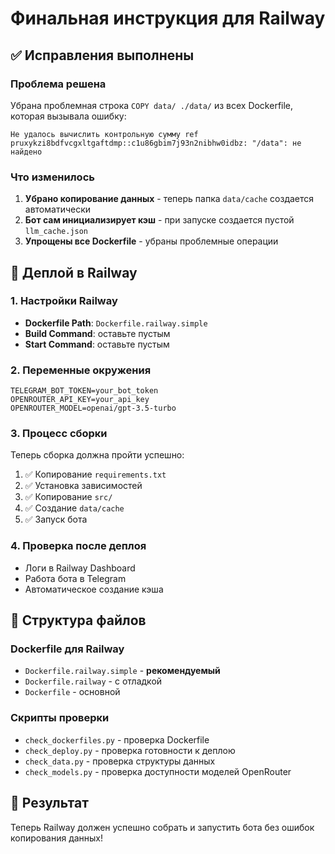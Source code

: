# Финальная инструкция для Railway

## ✅ Исправления выполнены

### Проблема решена
Убрана проблемная строка `COPY data/ ./data/` из всех Dockerfile, которая вызывала ошибку:
```
Не удалось вычислить контрольную сумму ref pruxykzi8bdfvcgxltgaftdmp::c1u86gbim7j93n2nibhw0idbz: "/data": не найдено
```

### Что изменилось
1. **Убрано копирование данных** - теперь папка `data/cache` создается автоматически
2. **Бот сам инициализирует кэш** - при запуске создается пустой `llm_cache.json`
3. **Упрощены все Dockerfile** - убраны проблемные операции

## 🚀 Деплой в Railway

### 1. Настройки Railway
- **Dockerfile Path**: `Dockerfile.railway.simple`
- **Build Command**: оставьте пустым
- **Start Command**: оставьте пустым

### 2. Переменные окружения
```
TELEGRAM_BOT_TOKEN=your_bot_token
OPENROUTER_API_KEY=your_api_key
OPENROUTER_MODEL=openai/gpt-3.5-turbo
```

### 3. Процесс сборки
Теперь сборка должна пройти успешно:
1. ✅ Копирование `requirements.txt`
2. ✅ Установка зависимостей
3. ✅ Копирование `src/`
4. ✅ Создание `data/cache`
5. ✅ Запуск бота

### 4. Проверка после деплоя
- Логи в Railway Dashboard
- Работа бота в Telegram
- Автоматическое создание кэша

## 📁 Структура файлов

### Dockerfile для Railway
- `Dockerfile.railway.simple` - **рекомендуемый**
- `Dockerfile.railway` - с отладкой
- `Dockerfile` - основной

### Скрипты проверки
- `check_dockerfiles.py` - проверка Dockerfile
- `check_deploy.py` - проверка готовности к деплою
- `check_data.py` - проверка структуры данных
- `check_models.py` - проверка доступности моделей OpenRouter

## 🎯 Результат
Теперь Railway должен успешно собрать и запустить бота без ошибок копирования данных!
